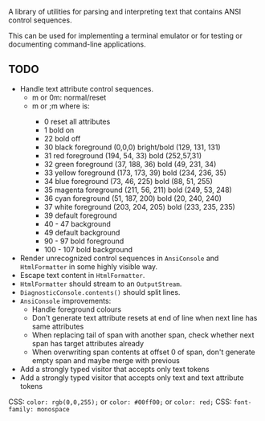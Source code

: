 A library of utilities for parsing and interpreting text that contains ANSI control sequences.

This can be used for implementing a terminal emulator or for testing or documenting command-line applications.

## TODO

- Handle text attribute control sequences.
    - m or 0m: normal/reset
    - <n>m or <n>;<n>m where <n> is: 
        - 0 reset all attributes
        - 1 bold on
        - 22 bold off
        - 30 black foreground (0,0,0) bright/bold (129, 131, 131)
        - 31 red foreground (194, 54, 33) bold (252,57,31)
        - 32 green foreground (37, 188, 36) bold (49, 231, 34)
        - 33 yellow foreground (173, 173, 39) bold (234, 236, 35)
        - 34 blue foreground (73, 46, 225) bold (88, 51, 255)
        - 35 magenta foreground (211, 56, 211) bold (249, 53, 248)
        - 36 cyan foreground (51, 187, 200) bold (20, 240, 240)
        - 37 white foreground (203, 204, 205) bold (233, 235, 235)
        - 39 default foreground
        - 40 - 47 <x> background
        - 49 default background
        - 90 - 97 <x> bold foreground
        - 100 - 107 <x> bold background
- Render unrecognized control sequences in `AnsiConsole` and `HtmlFormatter` in some highly visible way.
- Escape text content in `HtmlFormatter`.
- `HtmlFormatter` should stream to an `OutputStream`.
- `DiagnosticConsole.contents()` should split lines.
- `AnsiConsole` improvements:
    - Handle foreground colours
    - Don't generate text attribute resets at end of line when next line has same attributes
    - When replacing tail of span with another span, check whether next span has target attributes already
    - When overwriting span contents at offset 0 of span, don't generate empty span and maybe merge with previous
- Add a strongly typed visitor that accepts only text tokens
- Add a strongly typed visitor that accepts only text and text attribute tokens

CSS: `color: rgb(0,0,255);` or `color: #00ff00;` or `color: red;`
CSS: `font-family: monospace`
